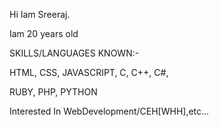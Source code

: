 Hi Iam Sreeraj. 

 Iam 20 years old

 SKILLS/LANGUAGES KNOWN:-

 HTML, CSS, JAVASCRIPT, C, C++, C#, 

 RUBY, PHP, PYTHON


Interested In WebDevelopment/CEH[WHH],etc... 



<!---
C0DEGamer/C0DEGamer is a ✨ special ✨ repository because its `README.md` (this file) appears on your GitHub profile.
You can click the Preview link to take a look at your changes.
--->

